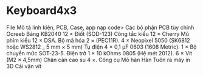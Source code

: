 # Keyboard4x3
  File Mô tả linh kiện, PCB, Case, app nạp code>
  Các bộ phận
<space><space>PCB tùy chỉnh Ocreeb<space><space>
<space><space>Bảng KB2040<space><space>
<space><space>12 × Điốt (SOD-123)<space><space>
<space><space>Công tắc kiểu 12 × Cherry<space><space>
<space><space>Mũ phím kiểu 12 × DSA.<space><space>
<space><space>Bộ mã hóa 2 × (PEC11R).<space><space>
<space><space>4 × Neopixel 5050 (SK6812 hoặc WS2812 _ 5 mm × 5 mm)
<space><space>Tụ điện 4 × 0,1 µF 0603 (1608 Metric).
<space><space>1 × Bộ chuyển mức SOT-23-5.
<space><space>Điện trở 1 × 10 kOhms 0805 (Hệ mét 2012).
<space><space>6 × Vít (M2 × 4,5mm)
<space><space>Chân cản cao su 4 ×.
<space><space>Công cụ
<space><space>Mỏ hàn
<space><space>Hàn
<space><space>Tuôn ra
<space><space>máy in 3D
<space><space>Cái vặn vít
